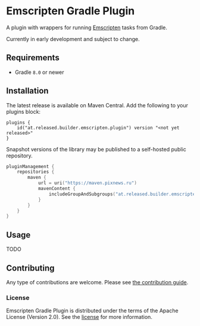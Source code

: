 # Emscripten Gradle Plugin

A plugin with wrappers for running [Emscripten] tasks from Gradle.

Currently in early development and subject to change.

[Emscripten]: https://emscripten.org/ 

## Requirements

* Gradle `8.0` or newer

## Installation

The latest release is available on Maven Central. Add the following to your plugins block:

```
plugins { 
    id("at.released.builder.emscripten.plugin") version "<not yet released>"
}
```

Snapshot versions of the library may be published to a self-hosted public repository.

```kotlin
pluginManagement {
    repositories {
        maven {
            url = uri("https://maven.pixnews.ru")
            mavenContent {
                includeGroupAndSubgroups("at.released.builder.emscripten")
            }
        }
    }
}
```


## Usage

TODO

## Contributing

Any type of contributions are welcome. Please see [the contribution guide](CONTRIBUTING.md).

### License

Emscripten Gradle Plugin is distributed under the terms of the Apache License (Version 2.0). See the
[license](https://github.com/illarionov/emscripten-gradle-plugin/blob/main/LICENSE) for more information.
